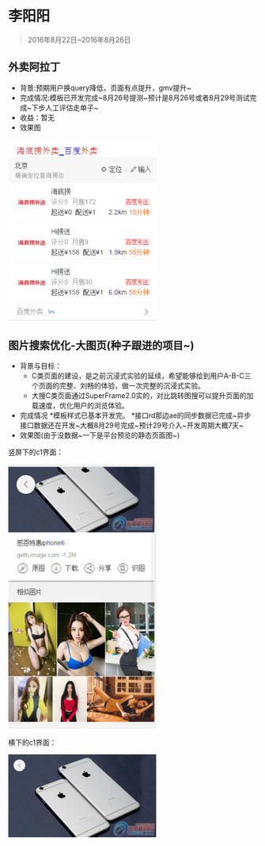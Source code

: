 # 李阳阳

> 2016年8月22日~2016年8月26日

## 外卖阿拉丁

* 背景:预期用户换query降低，页面有点提升，gmv提升~
* 完成情况:模板已开发完成~8月26号提测~预计是8月26号或者8月29号测试完成~下步人工评估走单子~
* 收益：暂无
* 效果图
<p>
<img src="img/v_liyangyang01/waimai.png" width='300'>
</p>

## 图片搜索优化-大图页(种子跟进的项目~)

* 背景与目标：
	* C类页面的建设，是之前沉浸式实验的延续，希望能够给到用户A-B-C三个页面的完整、刘畅的体验，做一次完整的沉浸式实验。
	* 大搜C类页面通过SuperFrame2.0实的，对比跳转图搜可以提升页面的加载速度，优化用户的浏览体验。
* 完成情况
	*模板样式已基本开发完。
	*接口rd那边ae的同步数据已完成~异步接口数据还在开发~大概8月29号完成~预计29号介入~开发周期大概7天~
* 效果图(由于没数据~一下是平台预览的静态页面图~)
<p>竖屏下的c1界面：</p>
<p><img src="img/v_liyangyang01/tuc1.png" width='300'></p>
<p>横下的c1界面：</p>
<p><img src="img/v_liyangyang01/tuc2.png" width='300'></p>

